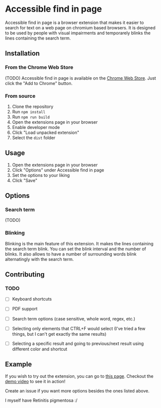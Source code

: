 # Accessible find in page
Accessible find in page is a browser extension that makes it easier to search for text on a web page on chromium based browsers.
It is designed to be used by people with visual impairments and temporarely blinks the lines containing the search term.

## Installation
### From the Chrome Web Store
(TODO)
Accessible find in page is available on the [Chrome Web Store](https://chrome.google.com/webstore/detail/accessible-find-in-page/okjgjgkfbfjgjgjgjgjgjgjgjgjgjgj). Just click the "Add to Chrome" button.

### From source
1. Clone the repository
2. Run `npm install`
3. Run `npm run build`
4. Open the extensions page in your browser
5. Enable developer mode
6. Click "Load unpacked extension"
7. Select the `dist` folder

## Usage
1. Open the extensions page in your browser
2. Click "Options" under Accessible find in page
3. Set the options to your liking
4. Click "Save"

## Options
### Search term
(TODO)
### Blinking
Blinking is the main feature of this extension. It makes the lines containing the search term blink. You can set the blink interval and the number of blinks.
It also allows to have a number of surrounding words blink alternatingly with the search term.

## Contributing
### TODO
- [ ] Keyboard shortcuts
- [ ] PDF support
- [ ] Search term options (case sensitive, whole word, regex, etc.)
- [ ] Selecting only elements that CTRL+F would select (I've tried a few things, but I can't get exactly the same results)
- [ ] Selecting a specific result and going to previous/next result using different color and shortcut


## Example
If you wish to try out the extension, you can go to [this page](https://heaboo.bearkillerpt.xyz/).
Checkout the [demo video](https://www.github.com/bearkillerpt/accessible-find-in-page/demo.mp4) to see it in action!

Create an issue if you want more options besides the ones listed above.


I myself have Retinitis pigmentosa :/

